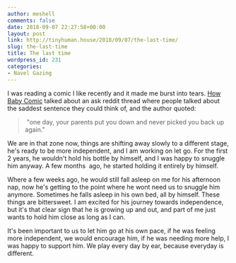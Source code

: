 ```yaml
---
author: meshell
comments: false
date: 2018-09-07 22:27:58+00:00
layout: post
link: http://tinyhuman.house/2018/09/07/the-last-time/
slug: the-last-time
title: The last time
wordpress_id: 231
categories:
- Navel Gazing
---
```


I was reading a comic I like recently and it made me burst into tears. [How Baby Comic](http://howbabycomic.com/comic/hb322/) talked about an ask reddit thread where people talked about the saddest sentence they could think of, and the author quoted:


<blockquote> "one day, your parents put you down and never picked you back up again."</blockquote>


We are in that zone now, things are shifting away slowly to a different stage, he's ready to be more independent, and I am working on let go. For the first 2 years, he wouldn't hold his bottle by himself, and I was happy to snuggle him anyway. A few months  ago, he started holding it entirely by himself.

Where a few weeks ago, he would still fall asleep on me for his afternoon nap, now he's getting to the point where he wont need us to snuggle him anymore. Sometimes he falls asleep in his own bed, all by himself. These things are bittersweet. I am excited for his journey towards independence, but it's that clear sign that he is growing up and out, and part of me just wants to hold him close as long as I can.

It's been important to us to let him go at his own pace, if he was feeling more independent, we would encourage him, if he was needing more help, I was happy to support him. We play every day by ear, because everyday is different.
